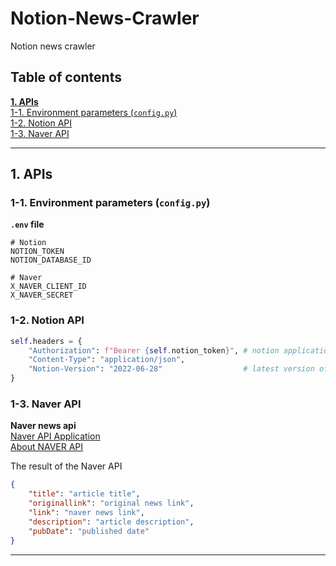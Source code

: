 # Notion-News-Crawler

Notion news crawler

## Table of contents

[**1. APIs**](#1-apis)  
[1-1. Environment parameters (`config.py`)](#1-1-environment-parameters-configpy)  
[1-2. Notion API](#1-2-notion-api)  
[1-3. Naver API](#1-3-naver-api)

---

## 1. APIs

### 1-1. Environment parameters (`config.py`)

**`.env` file**

```
# Notion
NOTION_TOKEN
NOTION_DATABASE_ID

# Naver
X_NAVER_CLIENT_ID
X_NAVER_SECRET
```

### 1-2. Notion API

```python
self.headers = {
    "Authorization": f"Bearer {self.notion_token}", # notion application token
    "Content-Type": "application/json",
    "Notion-Version": "2022-06-28"                  # latest version of the notion
}
```

### 1-3. Naver API

**Naver news api**  
[Naver API Application](https://developers.naver.com/apps/#/myapps/tXBrP5xIcu61FHzmj15v/overview)  
[About NAVER API](https://developers.naver.com/docs/serviceapi/search/news/news.md#%EB%89%B4%EC%8A%A4)

The result of the Naver API

```json
{
    "title": "article title",
    "originallink": "original news link",
    "link": "naver news link",
    "description": "article description",
    "pubDate": "published date"
}
```

---
